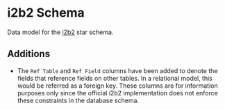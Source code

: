 # i2b2 Schema

Data model for the [i2b2](https://www.i2b2.org) star schema.

## Additions

- The `Ref Table` and `Ref Field` columns have been added to denote the fields that reference fields on other tables. In a relational model, this would be referred as a foreign key. These columns are for information purposes only since the official i2b2 implementation does not enforce these constraints in the database schema.
